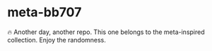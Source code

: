 ﻿# meta-bb707

🔥 Another day, another repo.
This one belongs to the meta-inspired collection.
Enjoy the randomness.
